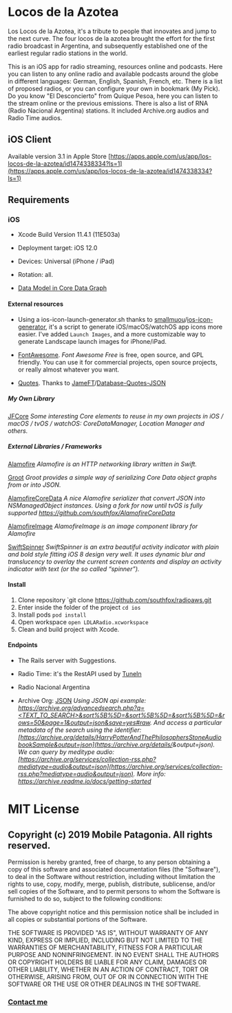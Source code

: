 # Locos de la Azotea 


Los Locos de la Azotea, it's a tribute to people that innovates and jump to the next curve.
The four locos de la azotea brought the effort for the first radio broadcast in Argentina, and subsequently established one of the earliest regular radio stations in the world. 

This is an iOS app for radio streaming, resources online and podcasts.
Here you can listen to any online radio and available podcasts around the globe in different languages: German, English, Spanish, French, etc.
There is a list of proposed radios, or you can configure your own in bookmark (My Pick).
Do you know "El Desconcierto" from Quique Pesoa, here you can listen to the stream online or the previous emissions. 
There is also a list of RNA (Radio Nacional Argentina) stations.
It included Archive.org audios and Radio Time audios.

## iOS Client

Available version 3.1 in Apple Store [https://apps.apple.com/us/app/los-locos-de-la-azotea/id1474338334?ls=1](https://apps.apple.com/us/app/los-locos-de-la-azotea/id1474338334?ls=1)

## Requirements

### iOS

* Xcode Build Version 11.4.1 (11E503a)

* Deployment target: iOS 12.0

* Devices: Universal (iPhone / iPad)

* Rotation: all.

* [Data Model in Core Data Graph](LDLA-Model.jpg)



#### External resources

* Using a ios-icon-launch-generator.sh thanks to [smallmuou](https://github.com/smallmuou)/[ios-icon-generator](https://github.com/smallmuou/ios-icon-generator), it's a script to generate iOS/macOS/watchOS app icons more easier. I've added `Launch Images`, and a more customizable way to generate Landscape launch images for iPhone/iPad.

* [FontAwesome](fontawesome.com). *Font Awesome Free* is free, open source, and GPL friendly. You can use it for commercial projects, open source projects, or really almost whatever you want.

* [Quotes](https://github.com/JamesFT/Database-Quotes-JSON/blob/master/quotes.json). Thanks to [JameFT](https://github.com/JamesFT)/[Database-Quotes-JSON](https://github.com/JamesFT/Database-Quotes-JSON)

##### My Own Library 

[JFCore](https://github.com/patagonia2019/jfcore)
_Some interesting Core elements to reuse in my own projects in iOS / macOS / tvOS / watchOS: CoreDataManager, Location Manager and others._


##### External Libraries / Frameworks

[Alamofire](https://cocoapods.org/pods/Alamofire)
_Alamofire is an HTTP networking library written in Swift._

[Groot](https://cocoapods.org/pods/Groot)
_Groot provides a simple way of serializing Core Data object graphs from or into JSON._

[AlamofireCoreData](https://cocoapods.org/pods/AlamofireCoreData)
_A nice Alamofire serializer that convert JSON into NSManagedObject instances. Using a fork for now until tvOS is fully supported https://github.com/southfox/AlamofireCoreData_

[AlamofireImage](https://cocoapods.org/pods/AlamofireImage)
_AlamofireImage is an image component library for Alamofire_

[SwiftSpinner](https://cocoapods.org/pods/SwiftSpinner)
_SwiftSpinner is an extra beautiful activity indicator with plain and bold style fitting iOS 8 design very well. It uses dynamic blur and translucency to overlay the current screen contents and display an activity indicator with text (or the so called “spinner”)._


####  Install

1. Clone repository
`git clone https://github.com/southfox/radioaws.git
2. Enter inside the folder of the project
`cd ios`
3. Install pods
`pod install`
4. Open workspace 
`open LDLARadio.xcworkspace`
5. Clean and build project with Xcode.

#### Endpoints 

* The Rails server with Suggestions.

* Radio Time: it's the RestAPI used by [TuneIn](https://tunein.com)

* Radio Nacional Argentina

* Archive Org: [JSON](https://archive.org/help/json.php)
_Using JSON api example: [https://archive.org/advancedsearch.php?q=<TEXT_TO_SEARCH>&sort%5B%5D=&sort%5B%5D=&sort%5B%5D=&rows=50&page=1&output=json&save=yes#raw](https://archive.org/advancedsearch.php?q=harry+potter+audiobook&sort%5B%5D=&sort%5B%5D=&sort%5B%5D=&rows=50&page=1&output=json&save=yes#raw). And access a particular metadata of the search using the identifier: [https://archive.org/details/HarryPotterAndThePhilosophersStoneAudiobookSample&output=json](https://archive.org/details/<IDENTIFIER>&output=json). We can query by meditype audio: [https://archive.org/services/collection-rss.php?mediatype=audio&output=json](https://archive.org/services/collection-rss.php?mediatype=audio&output=json). More info: https://archive.readme.io/docs/getting-started_

# MIT License

## Copyright (c) 2019 Mobile Patagonia. All rights reserved.

Permission is hereby granted, free of charge, to any person obtaining a copy
of this software and associated documentation files (the "Software"), to deal
in the Software without restriction, including without limitation the rights
to use, copy, modify, merge, publish, distribute, sublicense, and/or sell
copies of the Software, and to permit persons to whom the Software is
furnished to do so, subject to the following conditions:

The above copyright notice and this permission notice shall be included in all
copies or substantial portions of the Software.

THE SOFTWARE IS PROVIDED "AS IS", WITHOUT WARRANTY OF ANY KIND, EXPRESS OR
IMPLIED, INCLUDING BUT NOT LIMITED TO THE WARRANTIES OF MERCHANTABILITY,
FITNESS FOR A PARTICULAR PURPOSE AND NONINFRINGEMENT. IN NO EVENT SHALL THE
AUTHORS OR COPYRIGHT HOLDERS BE LIABLE FOR ANY CLAIM, DAMAGES OR OTHER
LIABILITY, WHETHER IN AN ACTION OF CONTRACT, TORT OR OTHERWISE, ARISING FROM,
OUT OF OR IN CONNECTION WITH THE SOFTWARE OR THE USE OR OTHER DEALINGS IN THE
SOFTWARE.


### [Contact me](https://mobilepatagonia.wixsite.com/website)

